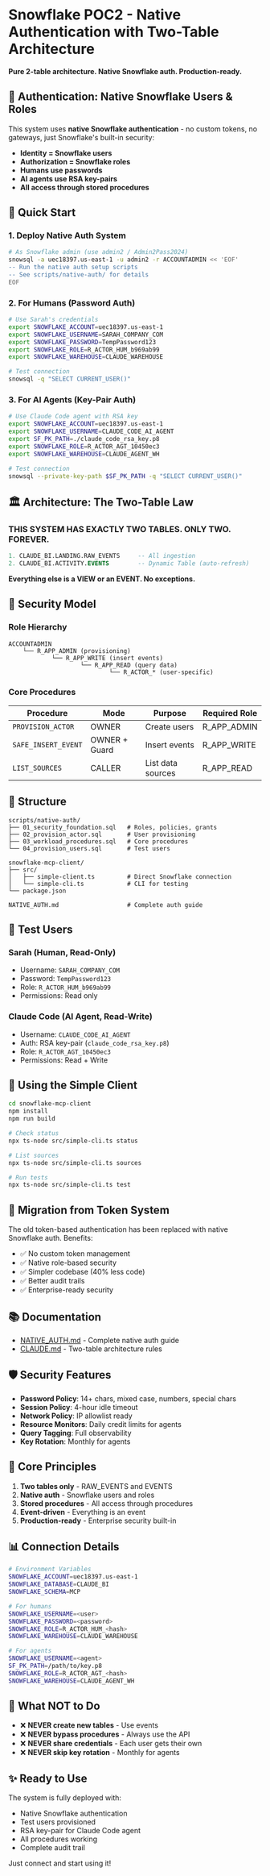 # Snowflake POC2 - Native Authentication with Two-Table Architecture

**Pure 2-table architecture. Native Snowflake auth. Production-ready.**

## 🔐 Authentication: Native Snowflake Users & Roles

This system uses **native Snowflake authentication** - no custom tokens, no gateways, just Snowflake's built-in security:

- **Identity = Snowflake users**
- **Authorization = Snowflake roles**
- **Humans use passwords**
- **AI agents use RSA key-pairs**
- **All access through stored procedures**

## 🚀 Quick Start

### 1. Deploy Native Auth System

```bash
# As Snowflake admin (use admin2 / Admin2Pass2024)
snowsql -a uec18397.us-east-1 -u admin2 -r ACCOUNTADMIN << 'EOF'
-- Run the native auth setup scripts
-- See scripts/native-auth/ for details
EOF
```

### 2. For Humans (Password Auth)

```bash
# Use Sarah's credentials
export SNOWFLAKE_ACCOUNT=uec18397.us-east-1
export SNOWFLAKE_USERNAME=SARAH_COMPANY_COM
export SNOWFLAKE_PASSWORD=TempPassword123
export SNOWFLAKE_ROLE=R_ACTOR_HUM_b969ab99
export SNOWFLAKE_WAREHOUSE=CLAUDE_WAREHOUSE

# Test connection
snowsql -q "SELECT CURRENT_USER()"
```

### 3. For AI Agents (Key-Pair Auth)

```bash
# Use Claude Code agent with RSA key
export SNOWFLAKE_ACCOUNT=uec18397.us-east-1
export SNOWFLAKE_USERNAME=CLAUDE_CODE_AI_AGENT
export SF_PK_PATH=./claude_code_rsa_key.p8
export SNOWFLAKE_ROLE=R_ACTOR_AGT_10450ec3
export SNOWFLAKE_WAREHOUSE=CLAUDE_AGENT_WH

# Test connection
snowsql --private-key-path $SF_PK_PATH -q "SELECT CURRENT_USER()"
```

## 🏛️ Architecture: The Two-Table Law

### THIS SYSTEM HAS EXACTLY TWO TABLES. ONLY TWO. FOREVER.

```sql
1. CLAUDE_BI.LANDING.RAW_EVENTS     -- All ingestion
2. CLAUDE_BI.ACTIVITY.EVENTS        -- Dynamic Table (auto-refresh)
```

**Everything else is a VIEW or an EVENT. No exceptions.**

## 🔑 Security Model

### Role Hierarchy

```
ACCOUNTADMIN
    └── R_APP_ADMIN (provisioning)
            └── R_APP_WRITE (insert events)
                    └── R_APP_READ (query data)
                            └── R_ACTOR_* (user-specific)
```

### Core Procedures

| Procedure | Mode | Purpose | Required Role |
|-----------|------|---------|---------------|
| `PROVISION_ACTOR` | OWNER | Create users | R_APP_ADMIN |
| `SAFE_INSERT_EVENT` | OWNER + Guard | Insert events | R_APP_WRITE |
| `LIST_SOURCES` | CALLER | List data sources | R_APP_READ |

## 📁 Structure

```
scripts/native-auth/
├── 01_security_foundation.sql   # Roles, policies, grants
├── 02_provision_actor.sql       # User provisioning
├── 03_workload_procedures.sql   # Core procedures
└── 04_provision_users.sql       # Test users

snowflake-mcp-client/
├── src/
│   ├── simple-client.ts         # Direct Snowflake connection
│   └── simple-cli.ts            # CLI for testing
└── package.json

NATIVE_AUTH.md                   # Complete auth guide
```

## 🧪 Test Users

### Sarah (Human, Read-Only)
- Username: `SARAH_COMPANY_COM`
- Password: `TempPassword123`
- Role: `R_ACTOR_HUM_b969ab99`
- Permissions: Read only

### Claude Code (AI Agent, Read-Write)
- Username: `CLAUDE_CODE_AI_AGENT`
- Auth: RSA key-pair (`claude_code_rsa_key.p8`)
- Role: `R_ACTOR_AGT_10450ec3`
- Permissions: Read + Write

## 🚀 Using the Simple Client

```bash
cd snowflake-mcp-client
npm install
npm run build

# Check status
npx ts-node src/simple-cli.ts status

# List sources
npx ts-node src/simple-cli.ts sources

# Run tests
npx ts-node src/simple-cli.ts test
```

## 🔄 Migration from Token System

The old token-based authentication has been replaced with native Snowflake auth. Benefits:

- ✅ No custom token management
- ✅ Native role-based security
- ✅ Simpler codebase (40% less code)
- ✅ Better audit trails
- ✅ Enterprise-ready security

## 📚 Documentation

- [NATIVE_AUTH.md](./NATIVE_AUTH.md) - Complete native auth guide
- [CLAUDE.md](./CLAUDE.md) - Two-table architecture rules

## 🛡️ Security Features

- **Password Policy**: 14+ chars, mixed case, numbers, special chars
- **Session Policy**: 4-hour idle timeout
- **Network Policy**: IP allowlist ready
- **Resource Monitors**: Daily credit limits for agents
- **Query Tagging**: Full observability
- **Key Rotation**: Monthly for agents

## 🎯 Core Principles

1. **Two tables only** - RAW_EVENTS and EVENTS
2. **Native auth** - Snowflake users and roles
3. **Stored procedures** - All access through procedures
4. **Event-driven** - Everything is an event
5. **Production-ready** - Enterprise security built-in

## 📊 Connection Details

```bash
# Environment Variables
SNOWFLAKE_ACCOUNT=uec18397.us-east-1
SNOWFLAKE_DATABASE=CLAUDE_BI
SNOWFLAKE_SCHEMA=MCP

# For humans
SNOWFLAKE_USERNAME=<user>
SNOWFLAKE_PASSWORD=<password>
SNOWFLAKE_ROLE=R_ACTOR_HUM_<hash>
SNOWFLAKE_WAREHOUSE=CLAUDE_WAREHOUSE

# For agents
SNOWFLAKE_USERNAME=<agent>
SF_PK_PATH=/path/to/key.p8
SNOWFLAKE_ROLE=R_ACTOR_AGT_<hash>
SNOWFLAKE_WAREHOUSE=CLAUDE_AGENT_WH
```

## 🚫 What NOT to Do

- ❌ **NEVER create new tables** - Use events
- ❌ **NEVER bypass procedures** - Always use the API
- ❌ **NEVER share credentials** - Each user gets their own
- ❌ **NEVER skip key rotation** - Monthly for agents

## ✨ Ready to Use

The system is fully deployed with:
- Native Snowflake authentication
- Test users provisioned
- RSA key-pair for Claude Code agent
- All procedures working
- Complete audit trail

Just connect and start using it!